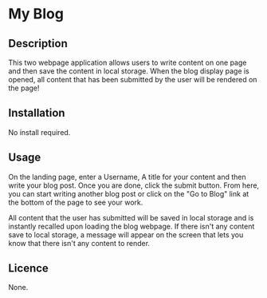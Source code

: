# My Blog

## Description
This two webpage application allows users to write content on one page and then save the content in local storage. When the blog display page is opened, all content that has been submitted by the user will be rendered on the page!

## Installation
No install required.

## Usage
On the landing page, enter a Username, A title for your content and then write your blog post. Once you are done, click the submit button. From here, you can start writing another blog post or click on the "Go to Blog" link at the bottom of the page to see your work.

All content that the user has submitted will be saved in local storage and is instantly recalled upon loading the blog webpage. If there isn't any content save to local storage, a message will appear on the screen that lets you know that there isn't any content to render.


## Licence

None.